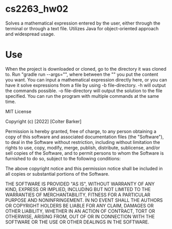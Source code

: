 # cs2263_hw02
Solves a mathematical expression entered by the user, either through the terminal or through a text file. Utilizes Java for object-oriented approach and widespread usage. 

# Use
When the project is downloaded or cloned, go to the directory it was cloned to. Run "gradle run --args="", where between the "" you put the content you want. You can input a mathematical expression directly here, or you can have it solve expressions from a file by using -b file-directory. -h will output the commands possible. -o file-directory will output the solution to the file specified. You can run the program with multiple commands at the same time. 

MIT License

Copyright (c) [2022] [Colter Barker]

Permission is hereby granted, free of charge, to any person obtaining a copy
of this software and associated documentation files (the "Software"), to deal
in the Software without restriction, including without limitation the rights
to use, copy, modify, merge, publish, distribute, sublicense, and/or sell
copies of the Software, and to permit persons to whom the Software is
furnished to do so, subject to the following conditions:

The above copyright notice and this permission notice shall be included in all
copies or substantial portions of the Software.

THE SOFTWARE IS PROVIDED "AS IS", WITHOUT WARRANTY OF ANY KIND, EXPRESS OR
IMPLIED, INCLUDING BUT NOT LIMITED TO THE WARRANTIES OF MERCHANTABILITY,
FITNESS FOR A PARTICULAR PURPOSE AND NONINFRINGEMENT. IN NO EVENT SHALL THE
AUTHORS OR COPYRIGHT HOLDERS BE LIABLE FOR ANY CLAIM, DAMAGES OR OTHER
LIABILITY, WHETHER IN AN ACTION OF CONTRACT, TORT OR OTHERWISE, ARISING FROM,
OUT OF OR IN CONNECTION WITH THE SOFTWARE OR THE USE OR OTHER DEALINGS IN THE
SOFTWARE.

